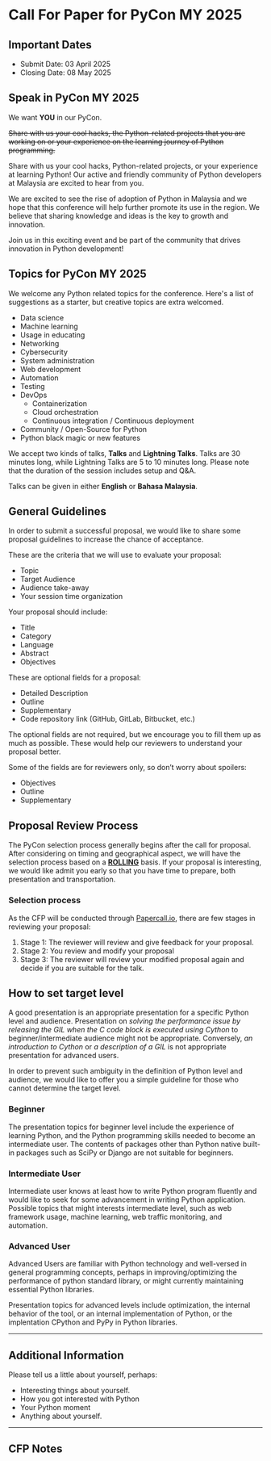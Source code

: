 # Call For Paper for PyCon MY 2025

## Important Dates

* Submit Date: 03 April 2025
* Closing Date: 08 May 2025

## Speak in PyCon MY 2025

We want **YOU** in our PyCon.

~~Share with us your cool hacks, the Python-related projects that you are working on or your experience on the learning journey of Python programming.~~

Share with us your cool hacks, Python-related projects, or your experience at learning Python!
Our active and friendly community of Python developers at Malaysia are excited to hear from you.

We are excited to see the rise of adoption of Python in Malaysia and we hope that this conference will help further promote its use in the region.
We believe that sharing knowledge and ideas is the key to growth and innovation.

Join us in this exciting event and be part of the community that drives innovation in Python development!

## Topics for PyCon MY 2025

We welcome any Python related topics for the conference.
Here's a list of suggestions as a starter, but creative topics are extra welcomed.

* Data science
* Machine learning
* Usage in educating
* Networking
* Cybersecurity
* System administration
* Web development
* Automation
* Testing
* DevOps
  * Containerization
  * Cloud orchestration
  * Continuous integration / Continuous deployment
* Community / Open-Source for Python
* Python black magic or new features

We accept two kinds of talks, **Talks** and **Lightning Talks**.
Talks are 30 minutes long, while Lightning Talks are 5 to 10 minutes long.
Please note that the duration of the session includes setup and Q&A.

Talks can be given in either **English** or **Bahasa Malaysia**.

## General Guidelines

In order to submit a successful proposal, we would like to share some proposal guidelines to increase the chance of acceptance.

These are the criteria that we will use to evaluate your proposal:

* Topic
* Target Audience
* Audience take-away
* Your session time organization

Your proposal should include:

* Title
* Category
* Language
* Abstract
* Objectives

These are optional fields for a proposal:

* Detailed Description
* Outline
* Supplementary
* Code repository link (GitHub, GitLab, Bitbucket, etc.)

The optional fields are not required, but we encourage you to fill them up as much as possible.
These would help our reviewers to understand your proposal better.

Some of the fields are for reviewers only, so don’t worry about spoilers:

* Objectives
* Outline
* Supplementary

## Proposal Review Process

The PyCon selection process generally begins after the call for proposal.
After considering on timing and geographical aspect, we will have the selection process based on a **[ROLLING](https://en.wikipedia.org/wiki/Rolling_admission)** basis.
If your proposal is interesting, we would like admit you early so that you have time to prepare, both presentation and transportation.

### Selection process

As the CFP will be conducted through [Papercall.io](https://papercall.io), there are few stages in reviewing your proposal:

1. Stage 1: The reviewer will review and give feedback for your proposal.
2. Stage 2: You review and modify your proposal
3. Stage 3: The reviewer will review your modified proposal again and decide if you are suitable for the talk.

## How to set target level

A good presentation is an appropriate presentation for a specific Python level and audience.
Presentation on *solving the performance issue by releasing the GIL when the C code block is executed using Cython* to beginner/intermediate audience might not be  appropriate.
Conversely, *an introduction to Cython* or *a description of a GIL* is not appropriate presentation for advanced users.

In order to prevent such ambiguity in the definition of Python level and audience, we would like to offer you a simple guideline for those who cannot determine the target level.

### Beginner

The presentation topics for beginner level include the experience of learning Python, and the Python programming skills needed to become an intermediate user.
The contents of packages other than Python native built-in packages such as SciPy or Django are not suitable for beginners.

### Intermediate User

Intermediate user knows at least how to write Python program fluently and would like to seek for some advancement in writing Python application.
Possible topics that might interests intermediate level, such as web framework usage, machine learning, web traffic monitoring, and automation.

### Advanced User

Advanced Users are familiar with Python technology and well-versed in general programming concepts, perhaps in improving/optimizing the performance of python standard library, or might currently maintaining essential Python libraries.

Presentation topics for advanced levels include optimization, the internal behavior of the tool, or an internal implementation of Python, or the implentation CPython and PyPy in Python libraries.

---

## Additional Information

Please tell us a little about yourself, perhaps:

* Interesting things about yourself.
* How you got interested with Python
* Your Python moment
* Anything about yourself.

---

## CFP Notes

